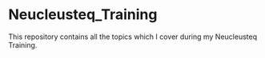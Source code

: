 # Neucleusteq_Training
This repository contains all the topics which I cover during my Neucleusteq Training.
